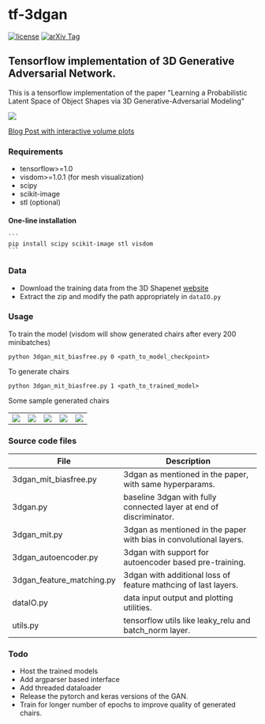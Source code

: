 # tf-3dgan

[![license](https://img.shields.io/github/license/mashape/apistatus.svg)](https://github.com/meetshah1995/tf-3dgan/blob/master/LICENSE)
[![arXiv Tag](https://img.shields.io/badge/arXiv-1610.07584-brightgreen.svg)](https://arxiv.org/abs/1610.07584)

## Tensorflow implementation of 3D Generative Adversarial Network.

This is a tensorflow implementation of the paper "Learning a Probabilistic Latent Space of Object Shapes 
via 3D Generative-Adversarial Modeling"

![](http://3dgan.csail.mit.edu/images/model.jpg)

[Blog Post with interactive volume plots](https://meetshah1995.github.io/gan/deep-learning/tensorflow/visdom/2017/04/01/3d-generative-adverserial-networks-for-volume-classification-and-generation.html)

### Requirements

* tensorflow>=1.0
* visdom>=1.0.1 (for mesh visualization)
* scipy
* scikit-image
* stl (optional)


#### One-line installation
    
    ```
    pip install scipy scikit-image stl visdom
    ```

### Data

* Download the training data from the 3D Shapenet [website](http://3dshapenets.cs.princeton.edu/3DShapeNetsCode.zip)
* Extract the zip and modify the path appropriately in `dataIO.py`

### Usage

To train the model (visdom will show generated chairs after every 200 minibatches)

```
python 3dgan_mit_biasfree.py 0 <path_to_model_checkpoint>
```

To generate chairs

```
python 3dgan_mit_biasfree.py 1 <path_to_trained_model>
```

Some sample generated chairs

|            |              |            |          |          |
|------------|--------------|------------|----------|----------|
|![](http://homepages.iitb.ac.in/~meetshah1995/files/2_.png) | ![](http://homepages.iitb.ac.in/~meetshah1995/files/4_.png) |  ![](http://homepages.iitb.ac.in/~meetshah1995/files/1_.png) |  ![](http://homepages.iitb.ac.in/~meetshah1995/files/3_.png) |  ![](http://homepages.iitb.ac.in/~meetshah1995/files/5_.png) |


### Source code files

| File      | Description                                                                   |
|-----------|-------------------------------------------------------------------------------|
|3dgan_mit_biasfree.py      | 3dgan as mentioned in the paper, with same hyperparams. 
|3dgan.py                   | baseline 3dgan with fully connected layer at end of discriminator.
|3dgan_mit.py               | 3dgan as mentioned in the paper with bias in convolutional layers.
|3dgan_autoencoder.py       | 3dgan with support for autoencoder based pre-training.
|3dgan_feature_matching.py  | 3dgan with additional loss of feature mathcing of last layers. 
|dataIO.py                  | data input output and plotting utilities.
|utils.py                   | tensorflow utils like leaky_relu and batch_norm layer.


### Todo

* Host the trained models
* Add argparser based interface
* Add threaded dataloader
* Release the pytorch and keras versions of the GAN.
* Train for longer number of epochs to improve quality of generated chairs. 
